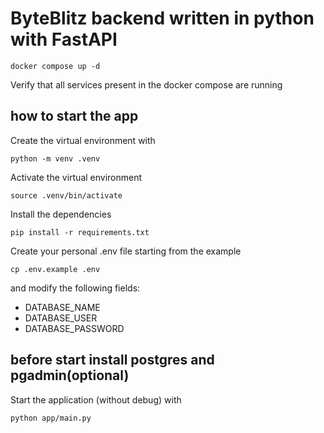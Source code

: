# ByteBlitz backend written in python with FastAPI


`docker compose up -d`

Verify that all services present in the docker compose are running


## how to start the app
Create the virtual environment with

`python -m venv .venv`

Activate the virtual environment

`source .venv/bin/activate`

Install the dependencies

`pip install -r requirements.txt`

Create your personal .env file starting from the example

`cp .env.example .env`

and modify the following fields:

 - DATABASE_NAME
 - DATABASE_USER
 - DATABASE_PASSWORD

## before start install postgres and pgadmin(optional)


Start the application (without debug) with

`python app/main.py`
